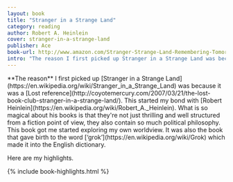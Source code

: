 ```yaml
---
layout: book
title: "Stranger in a Strange Land"
category: reading
author: Robert A. Heinlein
cover: stranger-in-a-strange-land
publisher: Ace
book-url: http://www.amazon.com/Stranger-Strange-Land-Remembering-Tomorrow/dp/0441790348
intro: "The reason I first picked up Stranger in a Strange Land was because it was a Lost reference. This started my bond with Robert Heinlein. What is so magical about his books is that they're not just thrilling and well structured from a fiction point of view, they also contain so much political philosophy. This book got me started exploring my own worldview. It was also the book that gave birth to the word 'grok' which made it into the English dictionary."
---
```


<p class="intro" markdown="1">**The reason** I first picked up [Stranger in a Strange Land](https://en.wikipedia.org/wiki/Stranger_in_a_Strange_Land) was because it was a [Lost reference](http://coyotemercury.com/2007/03/21/the-lost-book-club-stranger-in-a-strange-land/). This started my bond with [Robert Heinlein](https://en.wikipedia.org/wiki/Robert_A._Heinlein). What is so magical about his books is that they're not just thrilling and well structured from a fiction point of view, they also contain so much political philosophy. This book got me started exploring my own worldview. It was also the book that gave birth to the word [‘grok’](https://en.wikipedia.org/wiki/Grok) which made it into the English dictionary.</p>

Here are my highlights.

{% include book-highlights.html %}
